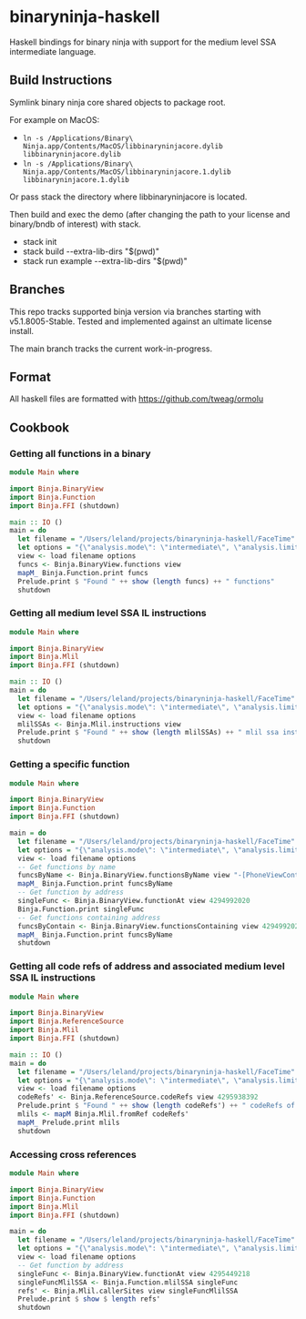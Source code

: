 # binaryninja-haskell
Haskell bindings for binary ninja with support for the medium level SSA intermediate language.

## Build Instructions
Symlink binary ninja core shared objects to package root.

For example on MacOS:

- ```ln -s /Applications/Binary\ Ninja.app/Contents/MacOS/libbinaryninjacore.dylib libbinaryninjacore.dylib```
- ```ln -s /Applications/Binary\ Ninja.app/Contents/MacOS/libbinaryninjacore.1.dylib libbinaryninjacore.1.dylib```

Or pass stack the directory where libbinaryninjacore is located.

Then build and exec the demo (after changing the path to your license and binary/bndb of interest) with stack.
- stack init
- stack build --extra-lib-dirs "$(pwd)"
- stack run example --extra-lib-dirs "$(pwd)"

## Branches
This repo tracks supported binja version via branches starting with v5.1.8005-Stable.
Tested and implemented against an ultimate license install.

The main branch tracks the current work-in-progress.

## Format
All haskell files are formatted with https://github.com/tweag/ormolu

## Cookbook

### Getting all functions in a binary
```haskell
module Main where

import Binja.BinaryView
import Binja.Function
import Binja.FFI (shutdown)

main :: IO ()
main = do
  let filename = "/Users/leland/projects/binaryninja-haskell/FaceTime"
  let options = "{\"analysis.mode\": \"intermediate\", \"analysis.limits.maxFunctionSize\": 0}"
  view <- load filename options
  funcs <- Binja.BinaryView.functions view
  mapM_ Binja.Function.print funcs
  Prelude.print $ "Found " ++ show (length funcs) ++ " functions"
  shutdown
```

### Getting all medium level SSA IL instructions
```haskell
module Main where

import Binja.BinaryView
import Binja.Mlil
import Binja.FFI (shutdown)

main :: IO ()
main = do
  let filename = "/Users/leland/projects/binaryninja-haskell/FaceTime"
  let options = "{\"analysis.mode\": \"intermediate\", \"analysis.limits.maxFunctionSize\": 0}"
  view <- load filename options
  mlilSSAs <- Binja.Mlil.instructions view
  Prelude.print $ "Found " ++ show (length mlilSSAs) ++ " mlil ssa instructions"
  shutdown
```

### Getting a specific function
```haskell
module Main where

import Binja.BinaryView
import Binja.Function
import Binja.FFI (shutdown)

main = do
  let filename = "/Users/leland/projects/binaryninja-haskell/FaceTime"
  let options = "{\"analysis.mode\": \"intermediate\", \"analysis.limits.maxFunctionSize\": 0}"
  view <- load filename options
  -- Get functions by name
  funcsByName <- Binja.BinaryView.functionsByName view "-[PhoneViewController _prepareForLoadView]"
  mapM_ Binja.Function.print funcsByName
  -- Get function by address
  singleFunc <- Binja.BinaryView.functionAt view 4294992020
  Binja.Function.print singleFunc
  -- Get functions containing address
  funcsByContain <- Binja.BinaryView.functionsContaining view 4294992020
  mapM_ Binja.Function.print funcsByName
  shutdown
```

### Getting all code refs of address and associated medium level SSA IL instructions
```haskell
module Main where

import Binja.BinaryView
import Binja.ReferenceSource
import Binja.Mlil
import Binja.FFI (shutdown)

main :: IO ()
main = do
  let filename = "/Users/leland/projects/binaryninja-haskell/FaceTime"
  let options = "{\"analysis.mode\": \"intermediate\", \"analysis.limits.maxFunctionSize\": 0}"
  view <- load filename options
  codeRefs' <- Binja.ReferenceSource.codeRefs view 4295938392
  Prelude.print $ "Found " ++ show (length codeRefs') ++ " codeRefs of address 4295938392"
  mlils <- mapM Binja.Mlil.fromRef codeRefs'
  mapM_ Prelude.print mlils
  shutdown
```

### Accessing cross references
```haskell
module Main where

import Binja.BinaryView
import Binja.Function
import Binja.Mlil
import Binja.FFI (shutdown)

main = do
  let filename = "/Users/leland/projects/binaryninja-haskell/FaceTime"
  let options = "{\"analysis.mode\": \"intermediate\", \"analysis.limits.maxFunctionSize\": 0}"
  view <- load filename options
  -- Get function by address
  singleFunc <- Binja.BinaryView.functionAt view 4295449218
  singleFuncMlilSSA <- Binja.Function.mlilSSA singleFunc
  refs' <- Binja.Mlil.callerSites view singleFuncMlilSSA
  Prelude.print $ show $ length refs'
  shutdown
```
